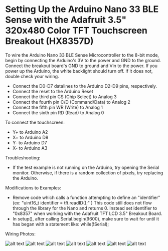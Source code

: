# Setting Up the Arduino Nano 33 BLE Sense with the Adafruit 3.5" 320x480 Color TFT Touchscreen Breakout (HX8357D)

To wire the Arduino Nano 33 BLE Sense Microcontroller to the 8-bit mode, begin by connecting the Arduino's 3V to the power and GND to the ground. Connect the breakout board's GND to ground and Vin to  the power. If you power up the Arduino, the white backlight should turn off. If it does not, double check your wiring. 

* Connect the D0-D7 datalines to the Arduino D2-D9 pins, respectively.
* Connect the reset to the Arduino Reset
* Connect the third pin CS (Chip Select) to Analog 3
* Connect the fourth pin C/D (Command/Data) to Analog 2
* Connect the fifth pin WR (Write) to Analog 1
* Connect the sixth pin RD (Read) to Analog 0

To connect the touchscreen:
* Y+ to Arduino A2
* X+ to Arduino D8
* Y- to Arduino D7
* X- to Arduino A3

Troubleshooting:
* If the test example is not running on the Arduino, try opening the Serial monitor. Otherwise, if there is a random collection of pixels, try replacing the Arduino.

Modifications to Examples:
* Remove code which calls a function attempting to define an "identifier" (ex: "uint16_t identifier = tft.readID();" )
  This code still does not flow through the library for the Nano and returns 0. Instead set identifier to "0x8357" when working
  with the Adafruit TFT LCD 3.5" Breakout Board.
* In setup(), after calling Serial.begin(9600), make sure to wait for until it has began with a statement like: while(!Serial);

Wiring Photos: 

![alt text](https://github.com/jvelazquez4/335/blob/main/images/Wiring1.jpg)
![alt text](https://github.com/jvelazquez4/335/blob/main/images/Wiring2.jpg)
![alt text](https://github.com/jvelazquez4/335/blob/main/images/Wiring3.jpg)
![alt text](https://github.com/jvelazquez4/335/blob/main/images/Wiring4.jpg)
![alt text](https://github.com/jvelazquez4/335/blob/main/images/Wiring5.jpg)
![alt text](https://github.com/jvelazquez4/335/blob/main/images/20241209_104228.jpg)
![alt text](https://github.com/jvelazquez4/335/blob/main/images/20241209_104236.jpg)


